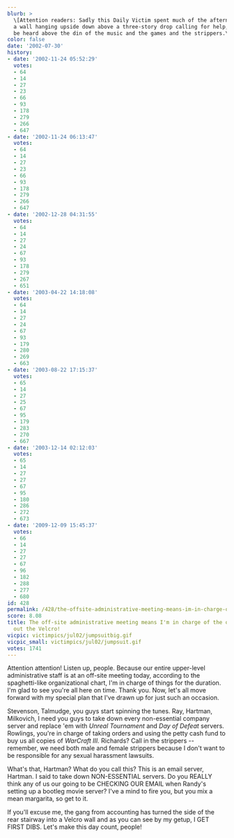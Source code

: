 ```yaml
---
blurb: >
  \[Attention readers: Sadly this Daily Victim spent much of the afternoon stuck to
  a wall hanging upside down above a three-story drop calling for help, but couldn't
  be heard above the din of the music and the games and the strippers.\]
color: false
date: '2002-07-30'
history:
- date: '2002-11-24 05:52:29'
  votes:
  - 64
  - 14
  - 27
  - 23
  - 66
  - 93
  - 178
  - 279
  - 266
  - 647
- date: '2002-11-24 06:13:47'
  votes:
  - 64
  - 14
  - 27
  - 23
  - 66
  - 93
  - 178
  - 279
  - 266
  - 647
- date: '2002-12-28 04:31:55'
  votes:
  - 64
  - 14
  - 27
  - 24
  - 67
  - 93
  - 178
  - 279
  - 267
  - 651
- date: '2003-04-22 14:18:08'
  votes:
  - 64
  - 14
  - 27
  - 24
  - 67
  - 93
  - 179
  - 280
  - 269
  - 663
- date: '2003-08-22 17:15:37'
  votes:
  - 65
  - 14
  - 27
  - 25
  - 67
  - 95
  - 179
  - 283
  - 270
  - 667
- date: '2003-12-14 02:12:03'
  votes:
  - 65
  - 14
  - 27
  - 27
  - 67
  - 95
  - 180
  - 286
  - 272
  - 673
- date: '2009-12-09 15:45:37'
  votes:
  - 66
  - 14
  - 27
  - 27
  - 67
  - 96
  - 182
  - 288
  - 277
  - 680
id: 428
permalink: /428/the-offsite-administrative-meeting-means-im-in-charge-of-the-office-bust-out-the-velcro/
score: 8.08
title: The off-site administrative meeting means I'm in charge of the office. Bust
  out the Velcro!
vicpic: victimpics/jul02/jumpsuitbig.gif
vicpic_small: victimpics/jul02/jumpsuit.gif
votes: 1741
---
```


Attention attention! Listen up, people. Because our entire upper-level
administrative staff is at an off-site meeting today, according to the
spaghetti-like organizational chart, I'm in charge of things for the
duration. I'm glad to see you're all here on time. Thank you. Now, let's
all move forward with my special plan that I've drawn up for just such
an occasion.

Stevenson, Talmudge, you guys start spinning the tunes. Ray, Hartman,
Milkovich, I need you guys to take down every non-essential company
server and replace 'em with *Unreal Tournament* and *Day of Defeat*
servers. Rowlings, you're in charge of taking orders and using the petty
cash fund to buy us all copies of *WarCraft III.* Richards? Call in the
strippers -- remember, we need both male and female strippers because I
don't want to be responsible for any sexual harassment lawsuits.

What's that, Hartman? What do you call this? This is an email server,
Hartman. I said to take down NON-ESSENTIAL servers. Do you REALLY think
any of us our going to be CHECKING OUR EMAIL when Randy's setting up a
bootleg movie server? I've a mind to fire you, but you mix a mean
margarita, so get to it.

If you'll excuse me, the gang from accounting has turned the side of the
rear stairway into a Velcro wall and as you can see by my getup, I GET
FIRST DIBS. Let's make this day count, people!